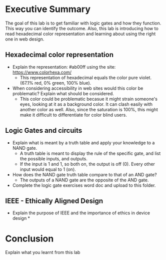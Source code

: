 # Executive Summary
The goal of this lab is to get familiar with logic gates and how they function. This way you can identify the outcome. Also, this lab is introducing how to read hexadecimal color representation and learning about using the right one in web design.

## Hexadecimal color representation
* Explain the representation: #ab00ff using the site: https://www.colorhexa.com/ 
  * This representation of hexadecimal equals the color pure violet. (67.1% red, 0% green, 100% blue).
* When considering accessibility in web sites would this color be problematic? Explain what should be considered. 
  * This color could be problematic becasue it might strain someone's eyes, looking at it as a background color. It can clash easily with another color as well. Also, since the saturation is 100%, this might make it difficult to differentiate for color blind users.

## Logic Gates and circuits
* Explain what is meant by a truth table and apply your knowledge to a NAND gate.
  * A truth table is meant to display the rule of the specific gate, and list the possible inputs, and outputs.
  * If the input is 1 and 1, so both on, the output is off (0). Every other input would equal to 1 (on).   
* How does the NAND gate truth table compare to that of an AND gate? 
  * The outputs of a NAND gate are the opposite of the AND gate.
* Complete the logic gate exercises word doc and upload to this folder.

## IEEE - Ethically Aligned Design
* Explain the purpose of IEEE and the importance of ethics in device design
  *

# Conclusion
Explain what you learnt from this lab
